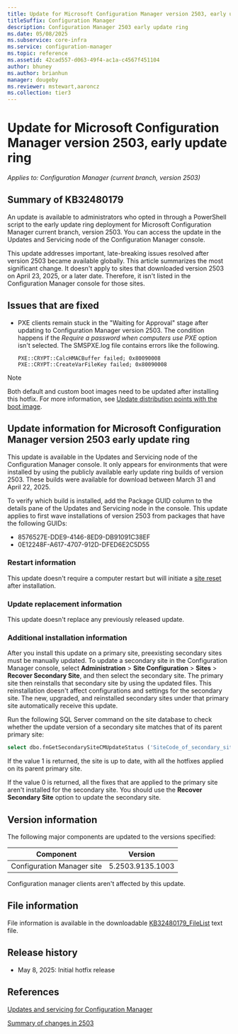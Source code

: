 ```yaml
---
title: Update for Microsoft Configuration Manager version 2503, early update ring
titleSuffix: Configuration Manager
description: Configuration Manager 2503 early update ring
ms.date: 05/08/2025
ms.subservice: core-infra
ms.service: configuration-manager
ms.topic: reference
ms.assetid: 42cad557-d063-49f4-ac1a-c4567f451104
author: bhuney
ms.author: brianhun
manager: dougeby
ms.reviewer: mstewart,aaroncz 
ms.collection: tier3
---
```

# Update for Microsoft Configuration Manager version 2503, early update ring

*Applies to: Configuration Manager (current branch, version 2503)*
## Summary of KB32480179 
An update is available to administrators who opted in through a PowerShell script to the early update ring deployment for Microsoft Configuration Manager current branch, version 2503. You can access the update in the Updates and Servicing node of the Configuration Manager console.

This update addresses important, late-breaking issues resolved after version 2503 became available globally. This article summarizes the most significant change.
It doesn't apply to sites that downloaded version 2503 on April 23, 2025, or a later date. Therefore, it isn't listed in the Configuration Manager console for those sites.

## Issues that are fixed
<!-- 32278185 -->
- PXE clients remain stuck in the "Waiting for Approval" stage after updating to Configuration Manager version 2503. The condition happens if the *Require a password when computers use PXE* option isn't selected. 
The SMSPXE.log file contains errors like the following.
   ```console
   PXE::CRYPT::CalcHMACBuffer failed; 0x80090008
   PXE::CRYPT::CreateVarFileKey failed; 0x80090008
   ```
> [!NOTE]
>Both default and custom boot images need to be updated after installing this hotfix. For more information, see [Update distribution points with the boot image](../../../../intune/configmgr/osd/get-started/manage-boot-images.md#update-distribution-points-with-the-boot-image).
>

## Update information for Microsoft Configuration Manager version 2503 early update ring
This update is available in the Updates and Servicing node of the Configuration Manager console. It only appears for environments that were installed by using the publicly available early update ring builds of version 2503. These builds were available for download between March 31 and April 22, 2025.

To verify which build is installed, add the Package GUID column to the details pane of the Updates and Servicing node in the console. This update applies to first wave installations of version 2503 from packages that have the following GUIDs:

- 8576527E-DDE9-4146-8ED9-DB91091C38EF
- 0E12248F-A617-4707-912D-DFED6E2C5D55

### Restart information
This update doesn't require a computer restart but will initiate a [site reset](../../core/servers/manage/modify-your-infrastructure.md#bkmk_reset) after installation.

### Update replacement information
This update doesn't replace any previously released update.

### Additional installation information
After you install this update on a primary site, preexisting secondary sites must be manually updated. To update a secondary site in the Configuration Manager console, select **Administration** > **Site Configuration** > **Sites** >  **Recover Secondary Site**, and then select the secondary site. The primary site then reinstalls that secondary site by using the updated files. This reinstallation doesn't affect configurations and settings for the secondary site. The new, upgraded, and reinstalled secondary sites under that primary site automatically receive this update.

Run the following SQL Server command on the site database to check whether the update version of a secondary site matches that of its parent primary site:
   ```sql
   select dbo.fnGetSecondarySiteCMUpdateStatus ('SiteCode_of_secondary_site')
   ```
If the value 1 is returned, the site is up to date, with all the hotfixes applied on its parent primary site.

If the value 0 is returned, all the fixes that are applied to the primary site aren't installed for the secondary site. You should use the **Recover Secondary Site** option to update the secondary site.

## Version information
The following major components are updated to the versions specified:

|Component |Version |
|---|---|
| Configuration Manager site | 5.2503.9135.1003 |

Configuration manager clients aren't affected by this update.

## File information
File information is available in the downloadable [KB32480179_FileList](https://aka.ms/KB32480179_FileList) text file.

## Release history
- May 8, 2025: Initial hotfix release

## References
[Updates and servicing for Configuration Manager](../../core/servers/manage/updates.md)

[Summary of changes in 2503](../../hotfix/2503/31909343.md)